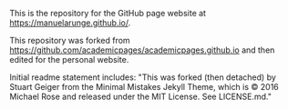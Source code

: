 This is the repository for the GitHub page website at https://manuelarunge.github.io/.

This repository was forked from https://github.com/academicpages/academicpages.github.io and then edited for the personal website.

Initial readme statement includes: "This was forked (then detached) by Stuart Geiger from the Minimal Mistakes Jekyll Theme, which is © 2016 Michael Rose and released under the MIT License. See LICENSE.md."
